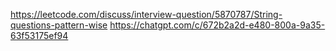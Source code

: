 https://leetcode.com/discuss/interview-question/5870787/String-questions-pattern-wise
https://chatgpt.com/c/672b2a2d-e480-800a-9a35-63f53175ef94